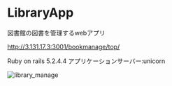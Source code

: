 # LibraryApp
図書館の図書を管理するwebアプリ

http://3.131.17.3:3001/bookmanage/top/

Ruby on rails 5.2.4.4
アプリケーションサーバー:unicorn

![library_manage](https://user-images.githubusercontent.com/20613753/106384660-5cd9d980-640f-11eb-84ae-9dec8c887018.gif)
